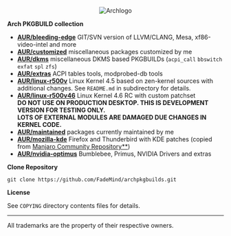 
<p align="center">
  <img src="https://upload.wikimedia.org/wikipedia/commons/thumb/1/17/Archlinux-vert-dark.svg/365px-Archlinux-vert-dark.svg.png" alt="Archlogo"/>
</p>

**Arch PKGBUILD collection**

* [**AUR/bleeding-edge**](https://github.com/FadeMind/archpkgbuilds/tree/master/AUR/bleeding-edge)   GIT/SVN version of LLVM/CLANG, Mesa, xf86-video-intel and more 
* [**AUR/customized**](https://github.com/FadeMind/archpkgbuilds/tree/master/AUR/customized)      miscellaneous packages customized by me
* [**AUR/dkms**](https://github.com/FadeMind/archpkgbuilds/tree/master/AUR/dkms)            miscellaneous DKMS based PKGBUILDs (`acpi_call` `bbswitch` `exfat` `spl` `zfs`)
* [**AUR/extras**](https://github.com/FadeMind/archpkgbuilds/tree/master/AUR/extras)          ACPI tables tools, modprobed-db tools
* [**AUR/linux-r500v**](https://github.com/FadeMind/archpkgbuilds/tree/master/AUR/linux-r500)     Linux Kernel 4.5 based on zen-kernel sources with additional changes. See `README.md`  in subdirectory for details.
* [**AUR/linux-r500v46**](https://github.com/FadeMind/archpkgbuilds/tree/master/AUR/linux-r500v46)   Linux Kernel 4.6 RC with custom patchset <br/>
**DO NOT USE ON PRODUCTION DESKTOP. THIS IS DEVELOPMENT VERSION FOR TESTING ONLY.** <br/>
**LOTS OF EXTERNAL MODULES ARE DAMAGED DUE CHANGES IN KERNEL CODE.** <br/>
* [**AUR/maintained**](https://github.com/FadeMind/archpkgbuilds/tree/master/AUR/maintained)      packages currently maintained by me
* [**AUR/mozilla-kde**](https://github.com/FadeMind/archpkgbuilds/tree/master/AUR/mozilla-kde)     Firefox and Thunderbird with KDE patches (copied from [Manjaro Community Repository**](https://github.com/manjaro/packages-community))
* [**AUR/nvidia-optimus**](https://github.com/FadeMind/archpkgbuilds/tree/master/AUR/nvidia-optimus)  Bumblebee, Primus, NVIDIA Drivers and extras

**Clone Repository**

`git clone https://github.com/FadeMind/archpkgbuilds.git`

**License**

See `COPYING` directory contents files for details.
<hr/>

All trademarks are the property of their respective owners.
